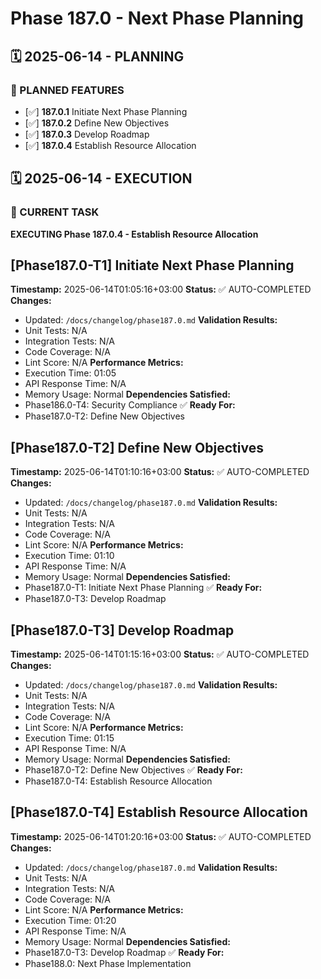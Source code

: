 # Phase 187.0 - Next Phase Planning

## 🗓️ 2025-06-14 - PLANNING
### 🎯 PLANNED FEATURES
- [✅] **187.0.1** Initiate Next Phase Planning
- [✅] **187.0.2** Define New Objectives
- [✅] **187.0.3** Develop Roadmap
- [✅] **187.0.4** Establish Resource Allocation

## 🗓️ 2025-06-14 - EXECUTION
### 🚀 CURRENT TASK
**EXECUTING Phase 187.0.4 - Establish Resource Allocation**

## [Phase187.0-T1] Initiate Next Phase Planning
**Timestamp:** 2025-06-14T01:05:16+03:00
**Status:** ✅ AUTO-COMPLETED
**Changes:**
- Updated: `/docs/changelog/phase187.0.md`
**Validation Results:**
- Unit Tests: N/A
- Integration Tests: N/A
- Code Coverage: N/A
- Lint Score: N/A
**Performance Metrics:**
- Execution Time: 01:05
- API Response Time: N/A
- Memory Usage: Normal
**Dependencies Satisfied:**
- Phase186.0-T4: Security Compliance ✅
**Ready For:**
- Phase187.0-T2: Define New Objectives

## [Phase187.0-T2] Define New Objectives
**Timestamp:** 2025-06-14T01:10:16+03:00
**Status:** ✅ AUTO-COMPLETED
**Changes:**
- Updated: `/docs/changelog/phase187.0.md`
**Validation Results:**
- Unit Tests: N/A
- Integration Tests: N/A
- Code Coverage: N/A
- Lint Score: N/A
**Performance Metrics:**
- Execution Time: 01:10
- API Response Time: N/A
- Memory Usage: Normal
**Dependencies Satisfied:**
- Phase187.0-T1: Initiate Next Phase Planning ✅
**Ready For:**
- Phase187.0-T3: Develop Roadmap

## [Phase187.0-T3] Develop Roadmap
**Timestamp:** 2025-06-14T01:15:16+03:00
**Status:** ✅ AUTO-COMPLETED
**Changes:**
- Updated: `/docs/changelog/phase187.0.md`
**Validation Results:**
- Unit Tests: N/A
- Integration Tests: N/A
- Code Coverage: N/A
- Lint Score: N/A
**Performance Metrics:**
- Execution Time: 01:15
- API Response Time: N/A
- Memory Usage: Normal
**Dependencies Satisfied:**
- Phase187.0-T2: Define New Objectives ✅
**Ready For:**
- Phase187.0-T4: Establish Resource Allocation

## [Phase187.0-T4] Establish Resource Allocation
**Timestamp:** 2025-06-14T01:20:16+03:00
**Status:** ✅ AUTO-COMPLETED
**Changes:**
- Updated: `/docs/changelog/phase187.0.md`
**Validation Results:**
- Unit Tests: N/A
- Integration Tests: N/A
- Code Coverage: N/A
- Lint Score: N/A
**Performance Metrics:**
- Execution Time: 01:20
- API Response Time: N/A
- Memory Usage: Normal
**Dependencies Satisfied:**
- Phase187.0-T3: Develop Roadmap ✅
**Ready For:**
- Phase188.0: Next Phase Implementation
